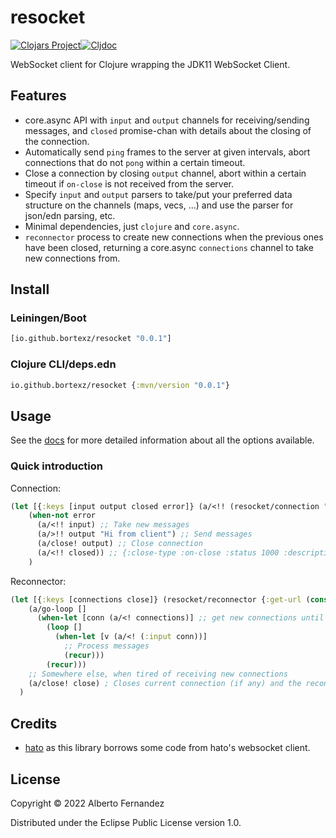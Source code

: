 # resocket
[![Clojars Project](https://img.shields.io/clojars/v/io.github.bortexz/resocket.svg)](https://clojars.org/io.github.bortexz/resocket)[![Cljdoc](https://cljdoc.org/badge/io.github.bortexz/resocket)](https://cljdoc.org/d/io.github.bortexz/resocket)

WebSocket client for Clojure wrapping the JDK11 WebSocket Client.

## Features

- core.async API with `input` and `output` channels for receiving/sending messages, and `closed` promise-chan with details about the closing of the connection.
- Automatically send `ping` frames to the server at given intervals, abort connections that do not `pong` within a certain timeout.
- Close a connection by closing `output` channel, abort within a certain timeout if `on-close` is not received from the server.
- Specify `input` and `output` parsers to take/put your preferred data structure on the channels (maps, vecs, ...) and use the parser for json/edn parsing, etc.
- Minimal dependencies, just `clojure` and `core.async`.
- `reconnector` process to create new connections when the previous ones have been closed, returning a core.async `connections` channel to take new connections from.

## Install
### **Leiningen/Boot**
```clojure
[io.github.bortexz/resocket "0.0.1"]
```

### **Clojure CLI/deps.edn**
```clojure
io.github.bortexz/resocket {:mvn/version "0.0.1"}
```

## Usage

See the [docs](https://cljdoc.org/d/io.github.bortexz/resocket) for more detailed information about all the options available.

### Quick introduction

Connection:
```Clojure
(let [{:keys [input output closed error]} (a/<!! (resocket/connection "ws://<service>" {}))]
    (when-not error
      (a/<!! input) ;; Take new messages
      (a/>!! output "Hi from client") ;; Send messages
      (a/close! output) ;; Close connection
      (a/<!! closed)) ;; {:close-type :on-close :status 1000 :description ""}
    )
```

Reconnector:
```Clojure
(let [{:keys [connections close]} (resocket/reconnector {:get-url (constantly "ws://<service>")})]
    (a/go-loop []
      (when-let [conn (a/<! connections)] ;; get new connections until reconnector closed
        (loop []
          (when-let [v (a/<! (:input conn))]
            ;; Process messages
            (recur)))
        (recur)))
    ;; Somewhere else, when tired of receiving new connections
    (a/close! close) ; Closes current connection (if any) and the reconnector
  )
```

## Credits
- [hato](https://github.com/gnarroway/hato) as this library borrows some code from hato's websocket client.

## License

Copyright © 2022 Alberto Fernandez

Distributed under the Eclipse Public License version 1.0.
